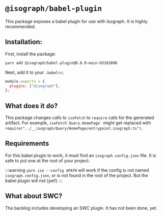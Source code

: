 # `@isograph/babel-plugin`

This package exposes a babel plugin for use with Isograph. It is highly recommended.

## Installation:

First, install the package:

```bash
yarn add @isograph/babel-plugin@0.0.0-main-b5263898
```

Next, add it to your `.babelrc`:

```js
module.exports = {
  plugins: ["@isograph"],
};
```

## What does it do?

This package changes calls to `isoFetch` to `require` calls for the generated artifact. For example, `` isoFetch`Query.HomePage` `` might get replaced with `require("../__isograph/Query/HomePage/entrypoint.isograph.ts")`.

## Requirements

For this babel plugin to work, it must find an `isograph.config.json` file. It is safe to put one at the root of your project.

:::warning
`yarn iso --config $PATH` will work if the config is not named `isograph.config.json`, or is not found in the root of the project. But the babel plugin will not (yet!)
:::

## What about SWC?

The backlog includes developing an SWC plugin. It has not been done, yet.
